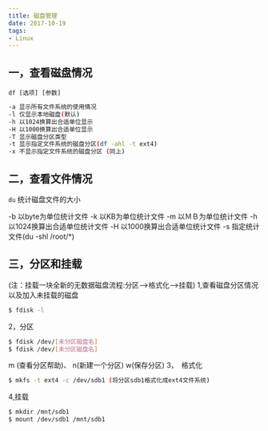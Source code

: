 ```yaml
---
title: 磁盘管理
date: 2017-10-19
tags:
- Linux
---
```

## 一，查看磁盘情况
 `df [选项] [参数]`
``` bash 
-a 显示所有文件系统的使用情况
-l 仅显示本地磁盘(默认)
-h 以1024换算出合适单位显示
-H 以1000换算出合适单位显示
-T 显示磁盘分区类型
-t 显示指定文件系统的磁盘分区(df -ahl -t ext4)
-x 不显示指定文件系统的磁盘分区 (同上)
```
<!-- more -->

## 二，查看文件情况
`du` 统计磁盘文件的大小

-b 以byte为单位统计文件
-k 以KB为单位统计文件
-m 以ＭＢ为单位统计文件
-h 以1024换算出合适单位统计文件
-H 以1000换算出合适单位统计文件
-s 指定统计文件(du -shl /root/*)

## 三，分区和挂载
(注：挂载一块全新的无数据磁盘流程:分区-->格式化-->挂载)
1,查看磁盘分区情况以及加入未挂载的磁盘
``` bash 
$ fdisk -l
```
2，分区
``` bash 
$ fdisk /dev/[未分区磁盘名]
$ fdisk /dev/[未分区磁盘名]
```
m (查看分区帮助)、
n(新建一个分区)
w(保存分区)
3，　格式化
``` bash 
$ mkfs -t ext4 -c /dev/sdb1 (将分区sdb1格式化成ext4文件系统)
```
4,挂载
``` bash 
$ mkdir /mnt/sdb1
$ mount /dev/sdb1 /mnt/sdb1
```

